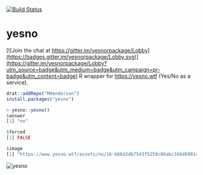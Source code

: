 [![Build Status](https://travis-ci.org/MHenderson/yesno.svg?branch=master)](https://travis-ci.org/MHenderson/yesno)

# yesno

[![Join the chat at https://gitter.im/yesnorpackage/Lobby](https://badges.gitter.im/yesnorpackage/Lobby.svg)](https://gitter.im/yesnorpackage/Lobby?utm_source=badge&utm_medium=badge&utm_campaign=pr-badge&utm_content=badge)
R wrapper for https://yesno.wtf (Yes/No as a service).

```r
drat::addRepo("MHenderson")
install.packages("yesno")
```

```r
> yesno::yesno()
$answer
[1] "no"

$forced
[1] FALSE

$image
[1] "https://www.yesno.wtf/assets/no/16-b66d2db7543f5259c86abc166d6901cf.gif"
```

![yesno](https://www.yesno.wtf/assets/no/16-b66d2db7543f5259c86abc166d6901cf.gif)
